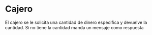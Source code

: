 # Cajero
El cajero se le solicita una cantidad de dinero especifica y devuelve la cantidad. Si no tiene la cantidad manda un mensaje como respuesta
